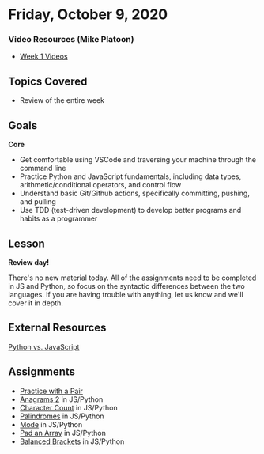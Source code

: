 # Friday, October 9, 2020

### Video Resources (Mike Platoon)
- [Week 1 Videos](https://www.youtube.com/watch?v=DLBIIPwpXC8&list=PLu0CiQ7bzwESy2TIa01Tt0kqftgYg9j8q)

## Topics Covered
- Review of the entire week

## Goals
**Core**
- Get comfortable using VSCode and traversing your machine through the command line
- Practice Python and JavaScript fundamentals, including data types, arithmetic/conditional operators, and control flow
- Understand basic Git/Github actions, specifically committing, pushing, and pulling
- Use TDD (test-driven development) to develop better programs and habits as a programmer

## Lesson
**Review day!**

There's no new material today. All of the assignments need to be completed in JS and Python, so focus on the syntactic differences between the two languages.
If you are having trouble with anything, let us know and we'll cover it in depth.

## External Resources
[Python vs. JavaScript](https://realpython.com/python-vs-javascript/#javascript-vs-python)

## Assignments
- [Practice with a Pair](https://github.com/mikeplatoon/git-pair)
- [Anagrams 2](https://github.com/mikeplatoon/anagrams2) in JS/Python
- [Character Count](https://github.com/mikeplatoon/char-count) in JS/Python
- [Palindromes](https://github.com/mikeplatoon/palindromes) in JS/Python
- [Mode](https://github.com/mikeplatoon/calculate-mode) in JS/Python
- [Pad an Array](https://github.com/mikeplatoon/pad-array) in JS/Python
- [Balanced Brackets](https://github.com/mikeplatoon/balanced-parentheses) in JS/Python
